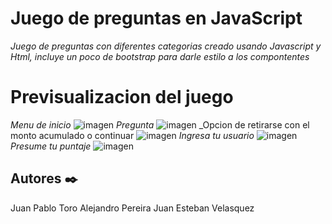 # Juego de preguntas en JavaScript

_Juego de preguntas con diferentes categorias creado usando Javascript y Html, incluye un poco de bootstrap para darle estilo a los compontentes_


# Previsualizacion del juego

_Menu de inicio_
![imagen](https://user-images.githubusercontent.com/96356792/165000052-4c608ef0-c0f2-4fac-95a1-33298fb2da09.png)
_Pregunta_
![imagen](https://user-images.githubusercontent.com/96356792/165000084-c37a2407-6dd5-4c45-8319-5ce593e98cb2.png)
_Opcion de retirarse con el monto acumulado o continuar 
![imagen](https://user-images.githubusercontent.com/96356792/165000104-cfb12017-4c62-40e6-b3b2-e491082e4c57.png)
_Ingresa tu usuario_
![imagen](https://user-images.githubusercontent.com/96356792/165000116-c43a1a49-027b-4c71-a32d-a074a7532955.png)
_Presume tu puntaje_
![imagen](https://user-images.githubusercontent.com/96356792/165000126-1ce3c229-5585-4d39-a24b-e15aa7ffc731.png)


## Autores ✒️

Juan Pablo Toro
Alejandro Pereira
Juan Esteban Velasquez 


